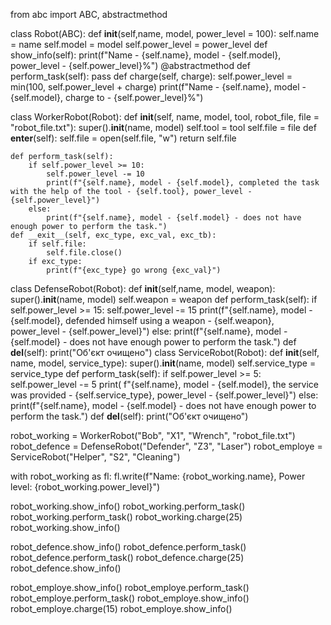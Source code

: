 from abc import ABC, abstractmethod

class Robot(ABC):
    def __init__(self,name, model, power_level = 100):
        self.name = name
        self.model = model
        self.power_level = power_level
    def show_info(self):
        print(f"Name - {self.name}, model - {self.model}, power_level - {self.power_level}%")
    @abstractmethod
    def perform_task(self):
        pass
    def charge(self, charge):
        self.power_level = min(100, self.power_level + charge)
        print(f"Name - {self.name}, model - {self.model}, charge to - {self.power_level}%")

class WorkerRobot(Robot):
    def __init__(self, name, model, tool, robot_file, file = "robot_file.txt"):
        super().__init__(name, model)
        self.tool = tool
        self.file = file
    def __enter__(self):
        self.file = open(self.file, "w")
        return self.file

    def perform_task(self):
        if self.power_level >= 10:
            self.power_level -= 10
            print(f"{self.name}, model - {self.model}, completed the task with the help of the tool - {self.tool}, power_level - {self.power_level}")
        else:
            print(f"{self.name}, model - {self.model} - does not have enough power to perform the task.")
    def __exit__(self, exc_type, exc_val, exc_tb):
        if self.file:
            self.file.close()
        if exc_type:
            print(f"{exc_type} go wrong {exc_val}")
class DefenseRobot(Robot):
    def __init__(self,name, model, weapon):
        super().__init__(name, model)
        self.weapon = weapon
    def perform_task(self):
        if self.power_level >= 15:
            self.power_level -= 15
            print(f"{self.name}, model - {self.model}, defended himself using a weapon - {self.weapon}, power_level - {self.power_level}")
        else:
            print(f"{self.name}, model - {self.model} - does not have enough power to perform the task.")
    def __del__(self):
        print("Об'єкт очищено")
class ServiceRobot(Robot):
    def __init__(self, name, model, service_type):
        super().__init__(name, model)
        self.service_type = service_type
    def perform_task(self):
        if self.power_level >= 5:
            self.power_level -= 5
            print(
                f"{self.name}, model - {self.model}, the service was provided - {self.service_type}, power_level - {self.power_level}")
        else:
            print(f"{self.name}, model - {self.model} - does not have enough power to perform the task.")
    def __del__(self):
        print("Об'єкт очищено")

robot_working = WorkerRobot("Bob", "X1", "Wrench", "robot_file.txt")
robot_defence = DefenseRobot("Defender", "Z3", "Laser")
robot_employe = ServiceRobot("Helper", "S2", "Cleaning")

with robot_working as fl:
    fl.write(f"Name: {robot_working.name}, Power level: {robot_working.power_level}")

robot_working.show_info()
robot_working.perform_task()
robot_working.perform_task()
robot_working.charge(25)
robot_working.show_info()

robot_defence.show_info()
robot_defence.perform_task()
robot_defence.perform_task()
robot_defence.charge(25)
robot_defence.show_info()

robot_employe.show_info()
robot_employe.perform_task()
robot_employe.perform_task()
robot_employe.show_info()
robot_employe.charge(15)
robot_employe.show_info()

